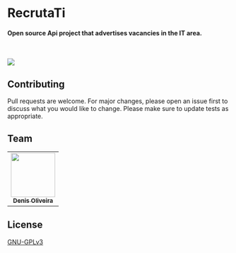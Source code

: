 <h1> RecrutaTi </h1>
<h4> Open source Api project that advertises vacancies in the IT area. </h4>
<br>

<p align="left">
<a href="https://dotnet.microsoft.com/download">
    <img src="https://img.shields.io/badge/.NET%20Core-v5.0%2B-blueviolet">
</a>
</p>

<h2> Contributing </h2>
Pull requests are welcome. For major changes, please open an issue first to discuss what you would like to change.
Please make sure to update tests as appropriate.

<h2> Team </h2>
<table>
    <tr>
        <td align="center"><a href="https://github.com/sinedolvra"><img src="https://avatars2.githubusercontent.com/u/39929010?v=4" width="100px;" alt="" title="Denis Oliveira"/><br /><sub><b>Denis Oliveira</b></sub></a></td>
    </tr>
</table>

<h2> License </h2>

[GNU-GPLv3](https://choosealicense.com/licenses/gpl-3.0/)
